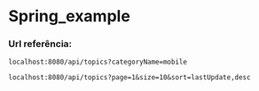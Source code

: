# Spring_example 

### Url referência:

   `localhost:8080/api/topics?categoryName=mobile`
   
   `localhost:8080/api/topics?page=1&size=10&sort=lastUpdate,desc`